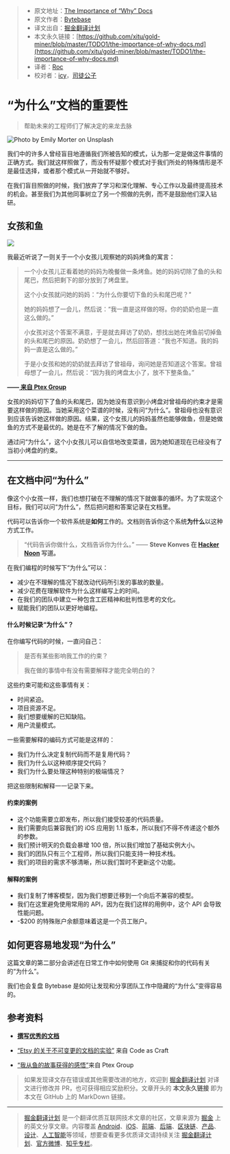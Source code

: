 > * 原文地址：[The Importance of “Why” Docs](https://medium.com/better-programming/the-importance-of-why-docs-c8ffba0ea520)
> * 原文作者：[Bytebase](https://medium.com/@bytebase)
> * 译文出自：[掘金翻译计划](https://github.com/xitu/gold-miner)
> * 本文永久链接：[https://github.com/xitu/gold-miner/blob/master/TODO1/the-importance-of-why-docs.md](https://github.com/xitu/gold-miner/blob/master/TODO1/the-importance-of-why-docs.md)
> * 译者：[Roc](https://github.com/QinRoc)
> * 校对者：[icy](https://github.com/Raoul1996)，[司徒公子](https://github.com/stuchilde)

# “为什么”文档的重要性

> 帮助未来的工程师们了解决定的来龙去脉

![Photo by [Emily Morter](https://unsplash.com/@emilymorter?utm_source=unsplash&utm_medium=referral&utm_content=creditCopyText) on [Unsplash](https://unsplash.com/s/photos/why?utm_source=unsplash&utm_medium=referral&utm_content=creditCopyText)](https://cdn-images-1.medium.com/max/10368/1*2KhDOt8Dgcq17b-8rlMsig.jpeg)

我们中的许多人曾经盲目地遵循我们所被告知的模式，认为那一定是做这件事情的正确方式。我们就这样照做了，而没有怀疑那个模式对于我们所处的特殊情形是不是最佳选择，或者那个模式从一开始就不够好。

在我们盲目照做的时候，我们放弃了学习和深化理解、专心工作以及最终提高技术的机会。甚至我们为其他同事树立了另一个照做的先例，而不是鼓励他们深入钻研。

## 女孩和鱼

![](https://cdn-images-1.medium.com/max/10944/1*mvAQ0v229MXNdrTWSglD1w.jpeg)

我最近听说了一则关于一个小女孩儿观察她的妈妈烤鱼的寓言：

> 一个小女孩儿正看着她的妈妈为晚餐做一条烤鱼。她的妈妈切除了鱼的头和尾巴，然后把剩下的部分放到了烤盘里。
>
> 这个小女孩就问她的妈妈：“为什么你要切下鱼的头和尾巴呢？”
>
> 她的妈妈想了一会儿，然后说：“我一直是这样做的呀。你的奶奶也是一直这么做的。”
>
> 小女孩对这个答案不满意，于是就去拜访了奶奶，想找出她在烤鱼前切掉鱼的头和尾巴的原因。奶奶想了一会儿，然后回答道：“我也不知道。我的妈妈一直是这么做的。”
>
> 于是小女孩和她的奶奶就去拜访了曾祖母，询问她是否知道这个答案。曾祖母想了一会儿，然后说：“因为我的烤盘太小了，放不下整条鱼。”

**——[ 来自 Ptex Group](https://ptexgroup.com/learned-story-fish/)**

女孩的妈妈切下了鱼的头和尾巴，因为她没有意识到小烤盘对曾祖母的约束才是需要这样做的原因。当她采用这个菜谱的时候，没有问“为什么”。曾祖母也没有意识到应该告诉她这样做的原因。结果，这个女孩儿的妈妈虽然也能够做鱼，但是她做鱼的方式不是最优的。她是在不了解的情况下做的鱼。

通过问“为什么”，这个小女孩儿可以自信地改变菜谱，因为她知道现在已经没有了当初小烤盘的约束。

---

## 在文档中问“为什么”

像这个小女孩一样，我们也想打破在不理解的情况下就做事的循环。为了实现这个目标，我们可以问“为什么”，然后把问题和答案记录在文档里。

代码可以告诉你一个软件系统是**如何**工作的。文档则告诉你这个系统**为什么**以这种方式工作。

> “代码告诉你做什么，文档告诉你为什么。” —— **Steve Konves 在 [Hacker Noon](https://hackernoon.com/write-good-documentation-6caffb9082b4) 写道。**

在我们编程的时候写下“为什么”可以：

* 减少在不理解的情况下就改动代码所引发的事故的数量。
* 减少花费在理解软件为什么这样编写上的时间。
* 在我们的团队中建立一种包含工匠精神和批判性思考的文化。
* 赋能我们的团队以更好地编程。

#### 什么时候记录“为什么”？

在你编写代码的时候，一直问自己：

> 是否有某些影响我工作的约束？
>
> 我在做的事情中有没有需要解释才能完全明白的？

这些约束可能和这些事情有关：

* 时间紧迫。
* 项目资源不足。
* 我们想要缓解的已知缺陷。
* 用户流量模式。

一些需要解释的编码方式可能是这样的：

* 我们为什么决定复制代码而不是复用代码？
* 我们为什么以这种顺序提交代码？
* 我们为什么要处理这种特别的极端情况？

把这些限制和解释一一记录下来。

#### 约束的案例

* 这个功能需要立即发布，所以我们接受较差的代码质量。
* 我们需要向后兼容我们的 iOS 应用到 1.1 版本，所以我们不得不传递这个额外的参数。
* 我们预计明天的负载会暴增 100 倍，所以我们增加了基础实例大小。
* 我们的团队只有三个工程师，所以我们只能支持一种技术栈。
* 我们的项目的需求不够清晰，所以我们暂时不更新这个功能。

#### 解释的案例

* 我们复制了博客模型，因为我们想要迁移到一个向后不兼容的模型。
* 我们在这里避免使用常用的 API，因为在我们这样的用例中，这个 API 会导致性能问题。
* -$200 的特殊账户余额意味着这是一个员工账户。

## 如何更容易地发现“为什么”

这篇文章的第二部分会讲述在日常工作中如何使用 Git 来捕捉和你的代码有关的“为什么”。

我们也会复盘 Bytebase 是如何让发现和分享团队工作中隐藏的“为什么”变得容易的。

## 参考资料

* [**撰写优秀的文档**](https://hackernoon.com/write-good-documentation-6caffb9082b4)

* [“Etsy 的关于不可变更的文档的实验”](https://codeascraft.com/2018/10/10/etsys-experiment-with-immutable-documentation/) 来自 Code as Craft
* [“我从鱼的故事获得的感悟”](https://ptexgroup.com/learned-story-fish/)来自 Ptex Group

> 如果发现译文存在错误或其他需要改进的地方，欢迎到 [掘金翻译计划](https://github.com/xitu/gold-miner) 对译文进行修改并 PR，也可获得相应奖励积分。文章开头的 **本文永久链接** 即为本文在 GitHub 上的 MarkDown 链接。

---

> [掘金翻译计划](https://github.com/xitu/gold-miner) 是一个翻译优质互联网技术文章的社区，文章来源为 [掘金](https://juejin.im) 上的英文分享文章。内容覆盖 [Android](https://github.com/xitu/gold-miner#android)、[iOS](https://github.com/xitu/gold-miner#ios)、[前端](https://github.com/xitu/gold-miner#前端)、[后端](https://github.com/xitu/gold-miner#后端)、[区块链](https://github.com/xitu/gold-miner#区块链)、[产品](https://github.com/xitu/gold-miner#产品)、[设计](https://github.com/xitu/gold-miner#设计)、[人工智能](https://github.com/xitu/gold-miner#人工智能)等领域，想要查看更多优质译文请持续关注 [掘金翻译计划](https://github.com/xitu/gold-miner)、[官方微博](http://weibo.com/juejinfanyi)、[知乎专栏](https://zhuanlan.zhihu.com/juejinfanyi)。
